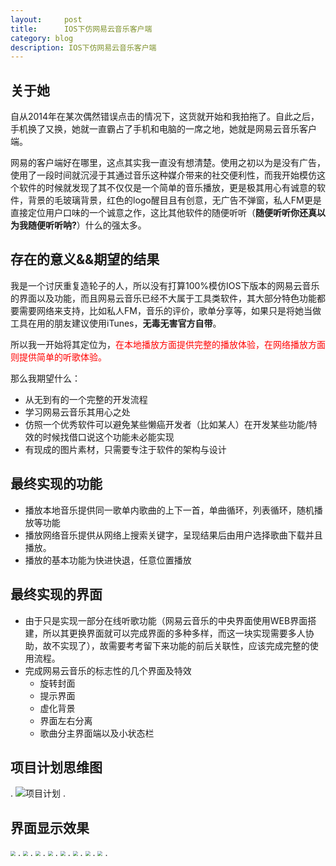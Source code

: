 ```yaml
---
layout:     post
title:      IOS下仿网易云音乐客户端
category: blog
description: IOS下仿网易云音乐客户端
---
```

## 关于她
自从2014年在某次偶然错误点击的情况下，这货就开始和我拍拖了。自此之后，手机换了又换，她就一直霸占了手机和电脑的一席之地，她就是网易云音乐客户端。

网易的客户端好在哪里，这点其实我一直没有想清楚。使用之初以为是没有广告，使用了一段时间就沉浸于其通过音乐这种媒介带来的社交便利性，而我开始模仿这个软件的时候就发现了其不仅仅是一个简单的音乐播放，更是极其用心有诚意的软件，背景的毛玻璃背景，红色的logo醒目且有创意，无广告不弹窗，私人FM更是直接定位用户口味的一个诚意之作，这比其他软件的随便听听（__随便听听你还真以为我随便听听呐?__）什么的强太多。

## 存在的意义&&期望的结果
我是一个讨厌重复造轮子的人，所以没有打算100%模仿IOS下版本的网易云音乐的界面以及功能，而且网易云音乐已经不大属于工具类软件，其大部分特色功能都要需要网络来支持，比如私人FM，音乐的评价，歌单分享等，如果只是将她当做工具在用的朋友建议使用iTunes，__无毒无害官方自带__。

所以我一开始将其定位为，<font color="#FF0000" >在本地播放方面提供完整的播放体验，在网络播放方面则提供简单的听歌体验。</font>

那么我期望什么：

- 从无到有的一个完整的开发流程
- 学习网易云音乐其用心之处
- 仿照一个优秀软件可以避免某些懒癌开发者（比如某人）在开发某些功能/特效的时候找借口说这个功能未必能实现
- 有现成的图片素材，只需要专注于软件的架构与设计

## 最终实现的功能
- 播放本地音乐提供同一歌单内歌曲的上下一首，单曲循环，列表循环，随机播放等功能
- 播放网络音乐提供从网络上搜索关键字，呈现结果后由用户选择歌曲下载并且播放。
- 播放的基本功能为快进快退，任意位置播放

## 最终实现的界面

- 由于只是实现一部分在线听歌功能（网易云音乐的中央界面使用WEB界面搭建，所以其更换界面就可以完成界面的多种多样，而这一块实现需要多人协助，故不实现了），故需要考考留下来功能的前后关联性，应该完成完整的使用流程。
- 完成网易云音乐的标志性的几个界面及特效
    - 旋转封面
    - 提示界面
    - 虚化背景
    - 界面左右分离
	- 歌曲分主界面端以及小状态栏


## 项目计划思维图
.
![项目计划](http://7xr0og.com1.z0.glb.clouddn.com/%E9%A1%B9%E7%9B%AE%E8%AE%A1%E5%88%92.png )
.








## 界面显示效果

<img src="https://github.com/xiaobaiso/xiaobaiso.github.io/raw/master/image/网易1.png" style="zoom:50%" />
.

<img src="https://github.com/xiaobaiso/xiaobaiso.github.io/raw/master/image/网易2.png" style="zoom:50%" />
.

<img src="https://github.com/xiaobaiso/xiaobaiso.github.io/raw/master/image/网易3.png" style="zoom:50%" />
.

<img src="https://github.com/xiaobaiso/xiaobaiso.github.io/raw/master/image/网易4.png" style="zoom:50%" />
.

<img src="https://github.com/xiaobaiso/xiaobaiso.github.io/raw/master/image/网易5.png" style="zoom:50%" />
.

<img src="https://github.com/xiaobaiso/xiaobaiso.github.io/raw/master/image/网易3.png" style="zoom:50%" />
.

<img src="https://github.com/xiaobaiso/xiaobaiso.github.io/raw/master/image/网易4.png" style="zoom:50%" />
.

<img src="https://github.com/xiaobaiso/xiaobaiso.github.io/raw/master/image/网易5.png" style="zoom:50%" />
.








